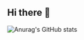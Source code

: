 ## Hi there 👋





![Anurag's GitHub stats](https://github-readme-stats.vercel.app/api?username=Heehyun9&show_icons=true&theme=radical)
